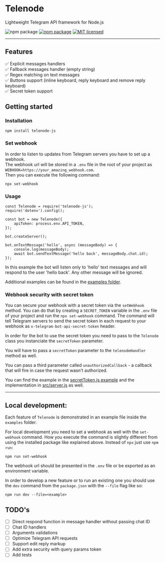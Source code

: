 # Telenode

Lightweight Telegram API framework for Node.js

![npm package](https://img.shields.io/badge/-grey?logo=telegram)
[![npm package](https://img.shields.io/npm/v/telenode-js?color=orange&logo=npm)](https://www.npmjs.org/package/telenode-js)
[![MIT licensed](https://img.shields.io/badge/license-MIT-green.svg)](https://raw.githubusercontent.com/NivEz/telenode/main/LICENSE)

---

## Features

✅ Explicit messages handlers
<br>
✅ Fallback messages handler (empty string)
<br>
✅ Regex matching on text messages
<br>
✅ Buttons support (inline keyboard, reply keyboard and remove reply keyboard)
<br>
✅ Secret token support

## Getting started

### Installation

```
npm install telenode-js
```

### Set webhook

In order to listen to updates from Telegram servers you have to set up a webhook.
<br>
The webhook url will be stored in a `.env` file in the root of your project
as `WEBHOOK=https://your_amazing_webhook.com`.
<br>
Then you can execute the following command:

```
npx set-webhook
```

### Usage

```
const Telenode = require('telenode-js');
require('dotenv').config();

const bot = new Telenode({
	apiToken: process.env.API_TOKEN,
});

bot.createServer();

bot.onTextMessage('hello', async (messageBody) => {
	console.log(messageBody);
	await bot.sendTextMessage('hello back', messageBody.chat.id);
});
```

In this example the bot will listen only to 'hello' text messages and will respond to the user 'hello back'. Any other
message will be ignored.

Additional examples can be found in the [examples folder](https://github.com/NivEz/telenode/tree/main/examples).

### Webhook security with secret token

You can secure your webhook with a secret token via the `setWebhook` method. You can do that by creating
a `SECRET_TOKEN` variable in the `.env` file of your project and run the `npx set-webhook` command. The command will
tell Telegram servers to send the secret token in each request to your webhook as `x-telegram-bot-api-secret-token`
header.

In order for the bot to use the secret token you need to pass to the `Telenode` class you instanciate the `secretToken`
parameter.

You will have to pass a `secretToken` parameter to the `telenodeHandler` method as well.

You can pass a third parameter called `unauthorizedCallback` - a callback that will fire in case the request wasn't
authorized.

You can find the example in the [secretToken.js example](https://github.com/NivEz/telenode/tree/main/examples/secretToken.js) and the implementation in [src/server.js](https://github.com/NivEz/telenode/tree/main/src/server.js) as well.

---

## Local development:

Each feature of `Telenode` is demonstrated in an example file inside the `examples` folder.

For local development you need to set a webhook as well with the `set-webhook` command. How you execute the command is
slightly different from using the installed package like explained above. Instead of `npx` just use `npm run`:

```
npm run set-webhook
```

The webhook url should be presented in the `.env` file or be exported as an environment variable.

In order to develop a new feature or to run an existing one you should use the `dev` command from the `package.json`
with the `--file` flag like so:

```
npm run dev --file=<example>
```

## TODO's

- [ ] Direct respond function in message handler without passing chat ID
- [ ] Chat ID handlers
- [ ] Arguments validations
- [ ] Optimize Telegram API requests
- [ ] Support edit reply markup
- [ ] Add extra security with query params token
- [ ] Add tests
